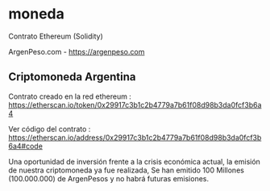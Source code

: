 # moneda
Contrato Ethereum (Solidity)

ArgenPeso.com - https://argenpeso.com
## Criptomoneda Argentina ##

Contrato creado en la red ethereum : 
https://etherscan.io/token/0x29917c3b1c2b4779a7b61f08d98b3da0fcf3b6a4

Ver código del contrato : 
https://etherscan.io/address/0x29917c3b1c2b4779a7b61f08d98b3da0fcf3b6a4#code


Una oportunidad de inversión frente a la crisis económica actual, la emisión de nuestra criptomoneda ya fue realizada,
Se han emitido 100 Millones (100.000.000) de ArgenPesos y no habrá futuras emisiones.
